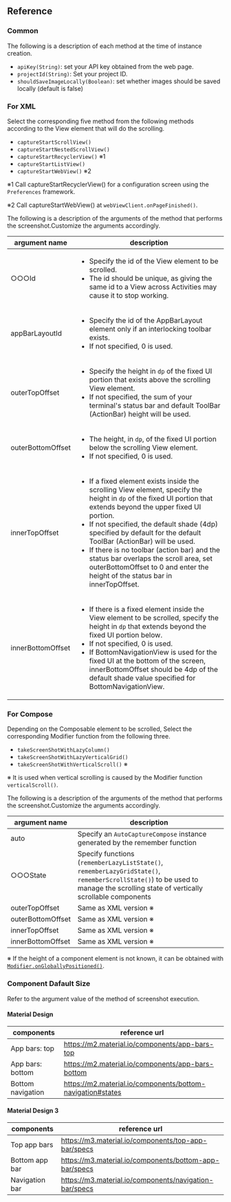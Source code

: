 ## Reference

### Common

The following is a description of each method at the time of instance creation.

- `apiKey(String)`: set your API key obtained from the web page.
- `projectId(String)`: Set your project ID.
- `shouldSaveImageLocally(Boolean)`: set whether images should be saved locally (default is false)

### For XML

Select the corresponding five method from the following methods according to the View element that will do the scrolling.

- `captureStartScrollView()`
- `captureStartNestedScrollView()`
- `captureStartRecyclerView()` ※1
- `captureStartListView()`
- `captureStartWebView()` ※2

※1 Call captureStartRecyclerView() for a configuration screen using the `Preferences` framework.

※2 Call captureStartWebView() at `webViewClient.onPageFinished()`.

The following is a description of the arguments of the method that performs the screenshot.Customize the arguments accordingly.

| argument name     | description |
|-----------| ------------ |
| ○○○Id | <ul><li>Specify the id of the View element to be scrolled.</li><li>The id should be unique, as giving the same id to a View across Activities may cause it to stop working.</li></ul> |
| appBarLayoutId | <ul><li>Specify the id of the AppBarLayout element only if an interlocking toolbar exists.</li><li>If not specified, 0 is used.</li></ul> |
| outerTopOffset | <ul><li>Specify the height in `dp` of the fixed UI portion that exists above the scrolling View element.</li><li>If not specified, the sum of your terminal's status bar and default ToolBar (ActionBar) height will be used.</li></ul> |
| outerBottomOffset | <ul><li>The height, in `dp`, of the fixed UI portion below the scrolling View element.</li><li>If not specified, 0 is used.</li></ul> |
| innerTopOffset | <ul><li>If a fixed element exists inside the scrolling View element, specify the height in `dp` of the fixed UI portion that extends beyond the upper fixed UI portion.</li><li>If not specified, the default shade (4dp) specified by default for the default ToolBar (ActionBar) will be used.</li><li>If there is no toolbar (action bar) and the status bar overlaps the scroll area, set outerBottomOffset to 0 and enter the height of the status bar in innerTopOffset.</li></ul> |
| innerBottomOffset | <ul><li>If there is a fixed element inside the View element to be scrolled, specify the height in `dp` that extends beyond the fixed UI portion below.</li><li>If not specified, 0 is used.</li><li>If BottomNavigationView is used for the fixed UI at the bottom of the screen, innerBottomOffset should be 4dp of the default shade value specified for BottomNavigationView.</li></ul> |

### For Compose

Depending on the Composable element to be scrolled, Select the corresponding Modifier function from the following three.

- `takeScreenShotWithLazyColumn()`
- `takeScreenShotWithLazyVerticalGrid()`
- `takeScreenShotWithVerticalScroll()` ※

※ It is used when vertical scrolling is caused by the Modifier function `verticalScroll()`.

The following is a description of the arguments of the method that performs the screenshot.Customize the arguments accordingly.

argument name     | description |
-----------| ------------ |
| auto | Specify an `AutoCaptureCompose` instance generated by the remember function |
| ○○○State | Specify functions (`rememberLazyListState()`, `rememberLazyGridState()`, `rememberScrollState()`) to be used to manage the scrolling state of vertically scrollable components |
| outerTopOffset | Same as XML version ※ |
| outerBottomOffset | Same as XML version ※ |
| innerTopOffset | Same as XML version ※ |
| innerBottomOffset | Same as XML version ※ |

※ If the height of a component element is not known, it can be obtained with [`Modifier.onGloballyPositioned()`](https://developer.android.com/reference/kotlin/androidx/compose/ui/layout/OnGloballyPositionedModifier).

### Component Dafault Size

Refer to the argument value of the method of screenshot execution.

#### Material Design

components     | reference url |
-----------| ------------ |
| App bars: top | https://m2.material.io/components/app-bars-top |
| App bars: bottom | https://m2.material.io/components/app-bars-bottom |
| Bottom navigation | https://m2.material.io/components/bottom-navigation#states |

#### Material Design 3

components     | reference url |
-----------| ------------ |
| Top app bars | https://m3.material.io/components/top-app-bar/specs |
| Bottom app bar | https://m3.material.io/components/bottom-app-bar/specs |
| Navigation bar | https://m3.material.io/components/navigation-bar/specs |